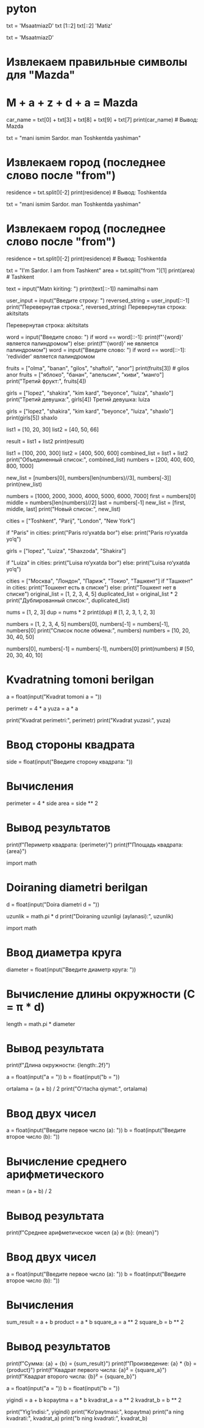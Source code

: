 # pyton
txt = 'MsaatmiazD'
txt [1::2]
txt[::2]
'Matiz'

txt = 'MsaatmiazD'
# Извлекаем правильные символы для "Mazda"
# M + a + z + d + a = Mazda
car_name = txt[0] + txt[3] + txt[8] + txt[9] + txt[7]
print(car_name)  # Вывод: Mazda

txt = "mani ismim Sardor. man Toshkentda yashiman"
# Извлекаем город (последнее слово после "from")
residence = txt.split()[-2]
print(residence)  # Вывод: Toshkentda

txt = "mani ismim Sardor. man Toshkentda yashiman"
# Извлекаем город (последнее слово после "from")
residence = txt.split()[-2]
print(residence)  # Вывод: Toshkentda

txt = "I'm Sardor. I am from Tashkent"
area = txt.split("from ")[1]
print(area)  # Tashkent

text = input("Matn kiriting: ")
print(text[::-1])
namimalhsi nam

user_input = input("Введите строку: ")
reversed_string = user_input[::-1]
print("Перевернутая строка:", reversed_string)
Перевернутая строка: akitsitats

Перевернутая строка: akitsitats


word = input("Введите слово: ")
if word == word[::-1]:
    print(f"'{word}' является палиндромом")
else:
    print(f"'{word}' не является палиндромом")
    word = input("Введите слово: ")
if word == word[::-1]:
  'redivider' является палиндромом

  fruits = ["olma", "banan", "gilos", "shaftoli", "anor"]
print(fruits[3])  # gilos
anor
fruits = ["яблоко", "банан", "апельсин", "киви", "манго"]
print("Третий фрукт:", fruits[4])

girls = ["lopez", "shakira", "kim kard", "beyonce", "luiza", "shaxlo"]
print("Третий девушка:", girls[4])
Третий девушка: luiza

girls = ["lopez", "shakira", "kim kard", "beyonce", "luiza", "shaxlo"]
print(girls[5]) 
shaxlo

list1 = [10, 20, 30]
list2 = [40, 50, 66]

result = list1 + list2
print(result)

list1 = [100, 200, 300]
list2 = [400, 500, 600]
combined_list = list1 + list2
print("Объединенный список:", combined_list)
numbers = [200, 400, 600, 800, 1000]

new_list = [numbers[0], numbers[len(numbers)//3], numbers[-3]]
print(new_list)

numbers = [1000, 2000, 3000, 4000, 5000, 6000, 7000]
first = numbers[0]
middle = numbers[len(numbers)//2]
last = numbers[-1]
new_list = [first, middle, last]
print("Новый список:", new_list)

cities = ["Toshkent", "Parij", "London", "New York"]

if "Paris" in cities:
    print("Paris ro‘yxatda bor")
else:
    print("Paris ro‘yxatda yo‘q")

girls = ["lopez", "Luiza", "Shaxzoda", "Shakira"]

if "Luiza" in cities:
    print("Luisa ro‘yxatda bor")
else:
    print("Luisa ro‘yxatda yo‘q")

cities = ["Москва", "Лондон", "Париж", "Токио", "Ташкент"]
if "Ташкент" in cities:
    print("Тошкент есть в списке")
else:
    print("Тошкент нет в списке")
    original_list = [1, 2, 3, 4, 5]
duplicated_list = original_list * 2
print("Дублированный список:", duplicated_list)

nums = [1, 2, 3]
dup = nums * 2
print(dup)  # [1, 2, 3, 1, 2, 3]

numbers = [1, 2, 3, 4, 5]
numbers[0], numbers[-1] = numbers[-1], numbers[0]
print("Список после обмена:", numbers)
numbers = [10, 20, 30, 40, 50]

numbers[0], numbers[-1] = numbers[-1], numbers[0]
print(numbers)  # [50, 20, 30, 40, 10]


# Kvadratning tomoni berilgan
a = float(input("Kvadrat tomoni a = "))

perimetr = 4 * a
yuza = a * a

print("Kvadrat perimetri:", perimetr)
print("Kvadrat yuzasi:", yuza)

# Ввод стороны квадрата
side = float(input("Введите сторону квадрата: "))

# Вычисления
perimeter = 4 * side
area = side ** 2

# Вывод результатов
print(f"Периметр квадрата: {perimeter}")
print(f"Площадь квадрата: {area}")


import math

# Doiraning diametri berilgan
d = float(input("Doira diametri d = "))

uzunlik = math.pi * d
print("Doiraning uzunligi (aylanasi):", uzunlik)


import math

# Ввод диаметра круга
diameter = float(input("Введите диаметр круга: "))

# Вычисление длины окружности (C = π * d)
length = math.pi * diameter

# Вывод результата
print(f"Длина окружности: {length:.2f}")


a = float(input("a = "))
b = float(input("b = "))

ortalama = (a + b) / 2
print("O‘rtacha qiymat:", ortalama)

# Ввод двух чисел
a = float(input("Введите первое число (a): "))
b = float(input("Введите второе число (b): "))

# Вычисление среднего арифметического
mean = (a + b) / 2

# Вывод результата
print(f"Среднее арифметическое чисел {a} и {b}: {mean}")

# Ввод двух чисел
a = float(input("Введите первое число (a): "))
b = float(input("Введите второе число (b): "))

# Вычисления
sum_result = a + b
product = a * b
square_a = a ** 2
square_b = b ** 2

# Вывод результатов
print(f"Сумма: {a} + {b} = {sum_result}")
print(f"Произведение: {a} * {b} = {product}")
print(f"Квадрат первого числа: {a}² = {square_a}")
print(f"Квадрат второго числа: {b}² = {square_b}")

a = float(input("a = "))
b = float(input("b = "))

yigindi = a + b
kopaytma = a * b
kvadrat_a = a ** 2
kvadrat_b = b ** 2

print("Yig‘indisi:", yigindi)
print("Ko‘paytmasi:", kopaytma)
print("a ning kvadrati:", kvadrat_a)
print("b ning kvadrati:", kvadrat_b)

